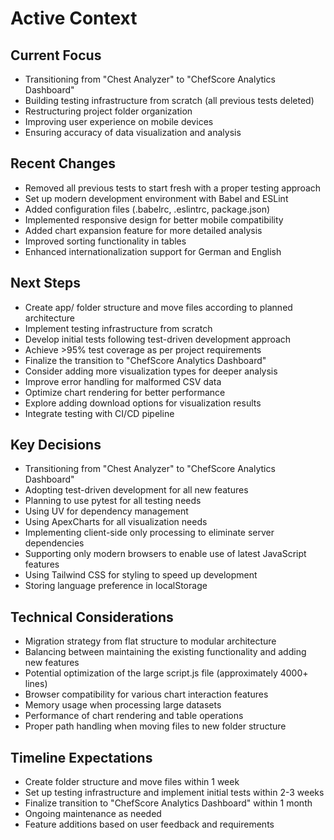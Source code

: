 # Active Context

## Current Focus
- Transitioning from "Chest Analyzer" to "ChefScore Analytics Dashboard"
- Building testing infrastructure from scratch (all previous tests deleted)
- Restructuring project folder organization
- Improving user experience on mobile devices
- Ensuring accuracy of data visualization and analysis

## Recent Changes
- Removed all previous tests to start fresh with a proper testing approach
- Set up modern development environment with Babel and ESLint
- Added configuration files (.babelrc, .eslintrc, package.json)
- Implemented responsive design for better mobile compatibility
- Added chart expansion feature for more detailed analysis
- Improved sorting functionality in tables
- Enhanced internationalization support for German and English

## Next Steps
- Create app/ folder structure and move files according to planned architecture
- Implement testing infrastructure from scratch
- Develop initial tests following test-driven development approach
- Achieve >95% test coverage as per project requirements
- Finalize the transition to "ChefScore Analytics Dashboard"
- Consider adding more visualization types for deeper analysis
- Improve error handling for malformed CSV data
- Optimize chart rendering for better performance
- Explore adding download options for visualization results
- Integrate testing with CI/CD pipeline

## Key Decisions
- Transitioning from "Chest Analyzer" to "ChefScore Analytics Dashboard"
- Adopting test-driven development for all new features
- Planning to use pytest for all testing needs
- Using UV for dependency management
- Using ApexCharts for all visualization needs
- Implementing client-side only processing to eliminate server dependencies
- Supporting only modern browsers to enable use of latest JavaScript features
- Using Tailwind CSS for styling to speed up development
- Storing language preference in localStorage

## Technical Considerations
- Migration strategy from flat structure to modular architecture
- Balancing between maintaining the existing functionality and adding new features
- Potential optimization of the large script.js file (approximately 4000+ lines)
- Browser compatibility for various chart interaction features
- Memory usage when processing large datasets
- Performance of chart rendering and table operations
- Proper path handling when moving files to new folder structure

## Timeline Expectations
- Create folder structure and move files within 1 week
- Set up testing infrastructure and implement initial tests within 2-3 weeks
- Finalize transition to "ChefScore Analytics Dashboard" within 1 month
- Ongoing maintenance as needed
- Feature additions based on user feedback and requirements 